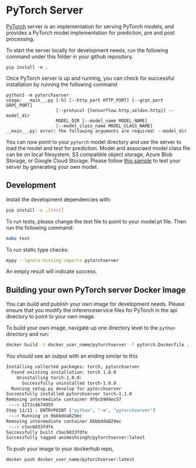 # PyTorch Server

[PyTorch](https://PyTorch.org) server is an implementation for serving PyTorch models, and provides a PyTorch model implementation for prediction, pre and post processing.

To start the server locally for development needs, run the following command under this folder in your github repository.

```
pip install -e .
```

Once PyTorch server is up and running, you can check for successful installation by running the following command

```
python3 -m pytorchserver
usage: __main__.py [-h] [--http_port HTTP_PORT] [--grpc_port GRPC_PORT]
                   [--protocol {tensorflow.http,seldon.http}] --model_dir
                   MODEL_DIR [--model_name MODEL_NAME]
                   [--model_class_name MODEL_CLASS_NAME]
__main__.py: error: the following arguments are required: --model_dir
```

You can now point to your `pytorch` model directory and use the server to load the model and test for prediction. Model and associaed model class file can be on local filesystem, S3 compatible object storage, Azure Blob Storage, or Google Cloud Storage. Please follow [this sample](https://github.com/kserve/kserve/tree/master/docs/samples/v1beta1/torchserve) to test your server by generating your own model. 

## Development

Install the development dependencies with:

```bash
pip install -e .[test]
```

To run tests, please change the test file to point to your model.pt file. Then run the following command:

```bash
make test
```

To run static type checks:

```bash
mypy --ignore-missing-imports pytorchserver
```

An empty result will indicate success.

## Building your own PyTorch server Docker Image

You can build and publish your own image for development needs. Please ensure that you modify the inferenceservice files for PyTorch in the api directory to point to your own image.

To build your own image, navigate up one directory level to the `python` directory and run:

```bash
docker build -t docker_user_name/pytorchserver -f pytorch.Dockerfile .
```

You should see an output with an ending similar to this

```bash
Installing collected packages: torch, pytorchserver
  Found existing installation: torch 1.0.0
    Uninstalling torch-1.0.0:
      Successfully uninstalled torch-1.0.0
  Running setup.py develop for pytorchserver
Successfully installed pytorchserver torch-1.1.0
Removing intermediate container 9f6cb904ec57
 ---> 1272c4674955
Step 11/11 : ENTRYPOINT ["python", "-m", "pytorchserver"]
 ---> Running in 6bbbdda829ec
Removing intermediate container 6bbbdda829ec
 ---> c5ac6833fdfe
Successfully built c5ac6833fdfe
Successfully tagged animeshsingh/pytorchserver:latest
```

To push your image to your dockerhub repo,

```bash
docker push docker_user_name/pytorchserver:latest
```
